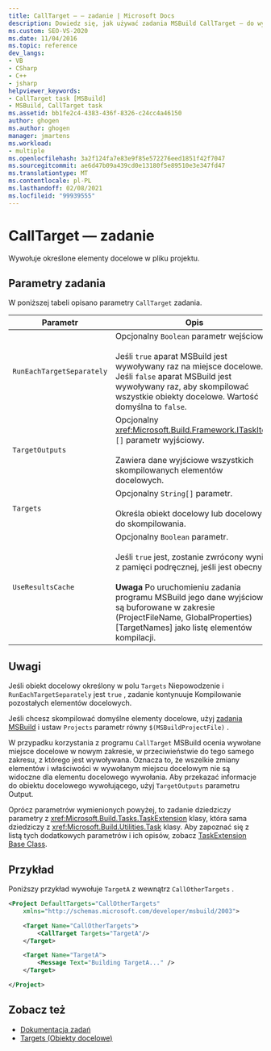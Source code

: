```yaml
---
title: CallTarget — — zadanie | Microsoft Docs
description: Dowiedz się, jak używać zadania MSBuild CallTarget — do wywoływania określonych elementów docelowych w pliku projektu.
ms.custom: SEO-VS-2020
ms.date: 11/04/2016
ms.topic: reference
dev_langs:
- VB
- CSharp
- C++
- jsharp
helpviewer_keywords:
- CallTarget task [MSBuild]
- MSBuild, CallTarget task
ms.assetid: bb1fe2c4-4383-436f-8326-c24cc4a46150
author: ghogen
ms.author: ghogen
manager: jmartens
ms.workload:
- multiple
ms.openlocfilehash: 3a2f124fa7e83e9f85e572276eed1851f42f7047
ms.sourcegitcommit: ae6d47b09a439cd0e13180f5e89510e3e347fd47
ms.translationtype: MT
ms.contentlocale: pl-PL
ms.lasthandoff: 02/08/2021
ms.locfileid: "99939555"
---
```

# <a name="calltarget-task"></a>CallTarget — zadanie

Wywołuje określone elementy docelowe w pliku projektu.

## <a name="task-parameters"></a>Parametry zadania

 W poniższej tabeli opisano parametry `CallTarget` zadania.

| Parametr | Opis |
|---------------------------| - |
| `RunEachTargetSeparately` | Opcjonalny `Boolean` parametr wejściowy.<br /><br /> Jeśli `true` aparat MSBuild jest wywoływany raz na miejsce docelowe. Jeśli `false` aparat MSBuild jest wywoływany raz, aby skompilować wszystkie obiekty docelowe. Wartość domyślna to `false`. |
| `TargetOutputs` | Opcjonalny <xref:Microsoft.Build.Framework.ITaskItem> `[]` parametr wyjściowy.<br /><br /> Zawiera dane wyjściowe wszystkich skompilowanych elementów docelowych. |
| `Targets` | Opcjonalny `String[]` parametr.<br /><br /> Określa obiekt docelowy lub docelowy do skompilowania. |
| `UseResultsCache` | Opcjonalny `Boolean` parametr.<br /><br /> Jeśli `true` jest, zostanie zwrócony wynik z pamięci podręcznej, jeśli jest obecny.<br /><br /> **Uwaga** Po uruchomieniu zadania programu MSBuild jego dane wyjściowe są buforowane w zakresie (ProjectFileName, GlobalProperties) [TargetNames] jako listę elementów kompilacji. |

## <a name="remarks"></a>Uwagi

 Jeśli obiekt docelowy określony w polu `Targets` Niepowodzenie i `RunEachTargetSeparately` jest `true` , zadanie kontynuuje Kompilowanie pozostałych elementów docelowych.

 Jeśli chcesz skompilować domyślne elementy docelowe, użyj [zadania MSBuild](../msbuild/msbuild-task.md) i ustaw `Projects` parametr równy `$(MSBuildProjectFile)` .

W przypadku korzystania z programu `CallTarget` MSBuild ocenia wywołane miejsce docelowe w nowym zakresie, w przeciwieństwie do tego samego zakresu, z którego jest wywoływana. Oznacza to, że wszelkie zmiany elementów i właściwości w wywołanym miejscu docelowym nie są widoczne dla elementu docelowego wywołania.  Aby przekazać informacje do obiektu docelowego wywołującego, użyj `TargetOutputs` parametru Output.

 Oprócz parametrów wymienionych powyżej, to zadanie dziedziczy parametry z <xref:Microsoft.Build.Tasks.TaskExtension> klasy, która sama dziedziczy z <xref:Microsoft.Build.Utilities.Task> klasy. Aby zapoznać się z listą tych dodatkowych parametrów i ich opisów, zobacz [TaskExtension Base Class](../msbuild/taskextension-base-class.md).

## <a name="example"></a>Przykład

 Poniższy przykład wywołuje `TargetA` z wewnątrz `CallOtherTargets` .

```xml
<Project DefaultTargets="CallOtherTargets"
    xmlns="http://schemas.microsoft.com/developer/msbuild/2003">

    <Target Name="CallOtherTargets">
        <CallTarget Targets="TargetA"/>
    </Target>

    <Target Name="TargetA">
        <Message Text="Building TargetA..." />
    </Target>

</Project>
```

## <a name="see-also"></a>Zobacz też

- [Dokumentacja zadań](../msbuild/msbuild-task-reference.md)
- [Targets (Obiekty docelowe)](../msbuild/msbuild-targets.md)
